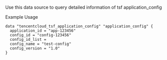 Use this data source to query detailed information of tsf application_config

Example Usage

```hcl
data "tencentcloud_tsf_application_config" "application_config" {
  application_id = "app-123456"
  config_id = "config-123456"
  config_id_list =
  config_name = "test-config"
  config_version = "1.0"
}
```
